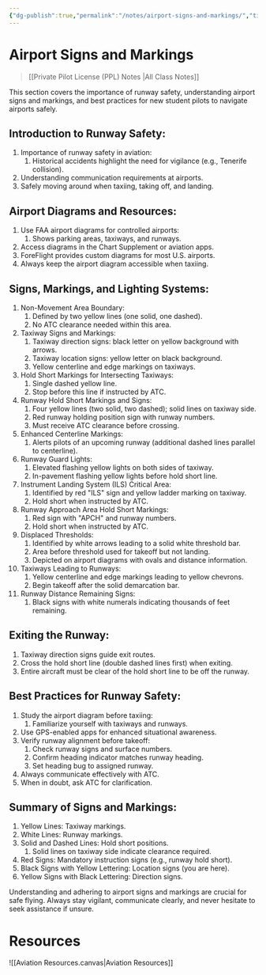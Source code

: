 ```yaml
---
{"dg-publish":true,"permalink":"/notes/airport-signs-and-markings/","title":"Airport Signs and Markings","tags":["aviation","classnotes"]}
---
```



# Airport Signs and Markings
> [[Private Pilot License (PPL) Notes \|All Class Notes]]

This section covers the importance of runway safety, understanding airport signs and markings, and best practices for new student pilots to navigate airports safely.

## Introduction to Runway Safety:

1. Importance of runway safety in aviation:
    1. Historical accidents highlight the need for vigilance (e.g., Tenerife collision).
2. Understanding communication requirements at airports.
3. Safely moving around when taxiing, taking off, and landing.

## Airport Diagrams and Resources:

1. Use FAA airport diagrams for controlled airports:
    1. Shows parking areas, taxiways, and runways.
2. Access diagrams in the Chart Supplement or aviation apps.
3. ForeFlight provides custom diagrams for most U.S. airports.
4. Always keep the airport diagram accessible when taxiing.

## Signs, Markings, and Lighting Systems:

1. Non-Movement Area Boundary:
    1. Defined by two yellow lines (one solid, one dashed).
    2. No ATC clearance needed within this area.
2. Taxiway Signs and Markings:
    1. Taxiway direction signs: black letter on yellow background with arrows.
    2. Taxiway location signs: yellow letter on black background.
    3. Yellow centerline and edge markings on taxiways.
3. Hold Short Markings for Intersecting Taxiways:
    1. Single dashed yellow line.
    2. Stop before this line if instructed by ATC.
4. Runway Hold Short Markings and Signs:
    1. Four yellow lines (two solid, two dashed); solid lines on taxiway side.
    2. Red runway holding position sign with runway numbers.
    3. Must receive ATC clearance before crossing.
5. Enhanced Centerline Markings:
    1. Alerts pilots of an upcoming runway (additional dashed lines parallel to centerline).
6. Runway Guard Lights:
    1. Elevated flashing yellow lights on both sides of taxiway.
    2. In-pavement flashing yellow lights before hold short line.
7. Instrument Landing System (ILS) Critical Area:
    1. Identified by red "ILS" sign and yellow ladder marking on taxiway.
    2. Hold short when instructed by ATC.
8. Runway Approach Area Hold Short Markings:
    1. Red sign with "APCH" and runway numbers.
    2. Hold short when instructed by ATC.
9. Displaced Thresholds:
    1. Identified by white arrows leading to a solid white threshold bar.
    2. Area before threshold used for takeoff but not landing.
    3. Depicted on airport diagrams with ovals and distance information.
10. Taxiways Leading to Runways:
    1. Yellow centerline and edge markings leading to yellow chevrons.
    2. Begin takeoff after the solid demarcation bar.
11. Runway Distance Remaining Signs:
    1. Black signs with white numerals indicating thousands of feet remaining.

## Exiting the Runway:

1. Taxiway direction signs guide exit routes.
2. Cross the hold short line (double dashed lines first) when exiting.
3. Entire aircraft must be clear of the hold short line to be off the runway.

## Best Practices for Runway Safety:

1. Study the airport diagram before taxiing:
    1. Familiarize yourself with taxiways and runways.
2. Use GPS-enabled apps for enhanced situational awareness.
3. Verify runway alignment before takeoff:
    1. Check runway signs and surface numbers.
    2. Confirm heading indicator matches runway heading.
    3. Set heading bug to assigned runway.
4. Always communicate effectively with ATC.
5. When in doubt, ask ATC for clarification.

## Summary of Signs and Markings:

1. Yellow Lines: Taxiway markings.
2. White Lines: Runway markings.
3. Solid and Dashed Lines: Hold short positions.
    1. Solid lines on taxiway side indicate clearance required.
4. Red Signs: Mandatory instruction signs (e.g., runway hold short).
5. Black Signs with Yellow Lettering: Location signs (you are here).
6. Yellow Signs with Black Lettering: Direction signs.

Understanding and adhering to airport signs and markings are crucial for safe flying. Always stay vigilant, communicate clearly, and never hesitate to seek assistance if unsure.

# Resources
![[Aviation Resources.canvas|Aviation Resources]]